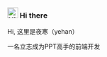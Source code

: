 <!--
![](https://raw.githubusercontent.com/javadog-net/javadog-net/output/github-contribution-grid-snake.svg)
-->

### <img src='https://qpluspicture.oss-cn-beijing.aliyuncs.com/6LjjQA/Hi.gif' alt='Hi' width="24"/> Hi there

Hi, 这里是夜寒（yehan）

一名立志成为PPT高手的前端开发
<!--
- 🌸 个人网站 <后续奉上>

### Little Project

- 🍟 
- 🍕 
- 🍞 
-->


